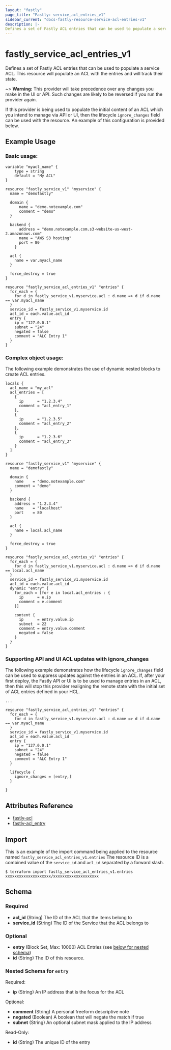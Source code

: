 ```yaml
---
layout: "fastly"
page_title: "Fastly: service_acl_entries_v1"
sidebar_current: "docs-fastly-resource-service-acl-entries-v1"
description: |-
Defines a set of Fastly ACL entries that can be used to populate a service ACL.
---
```


# fastly_service_acl_entries_v1

Defines a set of Fastly ACL entries that can be used to populate a service ACL.  This resource will populate an ACL with the entries and will track their state.

~> **Warning:** This provider will take precedence over any changes you make in the UI or API. Such changes are likely to be reversed if you run the provider again.

If this provider is being used to populate the initial content of an ACL which you intend to manage via API or UI, then the lifecycle `ignore_changes` field can be used with the resource.  An example of this configuration is provided below.


## Example Usage

### Basic usage:

```hcl
variable "myacl_name" {
	type = string
	default = "My ACL"
}

resource "fastly_service_v1" "myservice" {
  name = "demofastly"

  domain {
      name = "demo.notexample.com"
      comment = "demo"
  }

  backend {
      address = "demo.notexample.com.s3-website-us-west-2.amazonaws.com"
      name = "AWS S3 hosting"
      port = 80
    }

  acl {
	name = var.myacl_name
  }

  force_destroy = true
}

resource "fastly_service_acl_entries_v1" "entries" {
  for_each = {
    for d in fastly_service_v1.myservice.acl : d.name => d if d.name == var.myacl_name
  }
  service_id = fastly_service_v1.myservice.id
  acl_id = each.value.acl_id
  entry {
    ip = "127.0.0.1"
    subnet = "24"
    negated = false
    comment = "ALC Entry 1"
  }
}
```

### Complex object usage:

The following example demonstrates the use of dynamic nested blocks to create ACL entries.

```hcl
locals {
  acl_name = "my_acl"
  acl_entries = [
    {
      ip      = "1.2.3.4"
      comment = "acl_entry_1"
    },
    {
      ip      = "1.2.3.5"
      comment = "acl_entry_2"
    },
    {
      ip      = "1.2.3.6"
      comment = "acl_entry_3"
    }
  ]
}

resource "fastly_service_v1" "myservice" {
  name = "demofastly"

  domain {
    name    = "demo.notexample.com"
    comment = "demo"
  }

  backend {
    address = "1.2.3.4"
    name    = "localhost"
    port    = 80
  }

  acl {
    name = local.acl_name
  }

  force_destroy = true
}

resource "fastly_service_acl_entries_v1" "entries" {
  for_each = {
    for d in fastly_service_v1.myservice.acl : d.name => d if d.name == local.acl_name
  }
  service_id = fastly_service_v1.myservice.id
  acl_id = each.value.acl_id
  dynamic "entry" {
    for_each = [for e in local.acl_entries : {
      ip      = e.ip
      comment = e.comment
    }]

    content {
      ip      = entry.value.ip
      subnet  = 22
      comment = entry.value.comment
      negated = false
    }
  }
}
```

### Supporting API and UI ACL updates with ignore_changes

The following example demonstrates how the lifecycle `ignore_changes` field can be used to suppress updates against the
entries in an ACL.  If, after your first deploy, the Fastly API or UI is to be used to manage entries in an ACL, then this will stop this provider realigning the remote state with the initial set of ACL entries defined in your HCL.

```hcl
...

resource "fastly_service_acl_entries_v1" "entries" {
  for_each = {
    for d in fastly_service_v1.myservice.acl : d.name => d if d.name == var.myacl_name
  }
  service_id = fastly_service_v1.myservice.id
  acl_id = each.value.acl_id
  entry {
    ip = "127.0.0.1"
    subnet = "24"
    negated = false
    comment = "ALC Entry 1"
  }

  lifecycle {
    ignore_changes = [entry,]
  }

}
```

## Attributes Reference

* [fastly-acl](https://developer.fastly.com/reference/api/acls/acl/)
* [fastly-acl_entry](https://developer.fastly.com/reference/api/acls/acl-entry/)

## Import

This is an example of the import command being applied to the resource named `fastly_service_acl_entries_v1.entries`
The resource ID is a combined value of the `service_id` and `acl_id` separated by a forward slash.

```
$ terraform import fastly_service_acl_entries_v1.entries xxxxxxxxxxxxxxxxxxxx/xxxxxxxxxxxxxxxxxxxx
```

<!-- schema generated by tfplugindocs -->
## Schema

### Required

- **acl_id** (String) The ID of the ACL that the items belong to
- **service_id** (String) The ID of the Service that the ACL belongs to

### Optional

- **entry** (Block Set, Max: 10000) ACL Entries (see [below for nested schema](#nestedblock--entry))
- **id** (String) The ID of this resource.

<a id="nestedblock--entry"></a>
### Nested Schema for `entry`

Required:

- **ip** (String) An IP address that is the focus for the ACL

Optional:

- **comment** (String) A personal freeform descriptive note
- **negated** (Boolean) A boolean that will negate the match if true
- **subnet** (String) An optional subnet mask applied to the IP address

Read-Only:

- **id** (String) The unique ID of the entry
